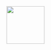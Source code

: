 <div id="header" align="center">
  <img src="[https://media.giphy.com/media/M9gbBd9nbDrOTu1Mqx/giphy.gif](https://img.favpng.com/13/19/18/computer-programming-programmer-clip-art-png-favpng-btjnsKBYfWYUvnUpSvN1Qn0T8.jpg)" width="100"/>
</div>
